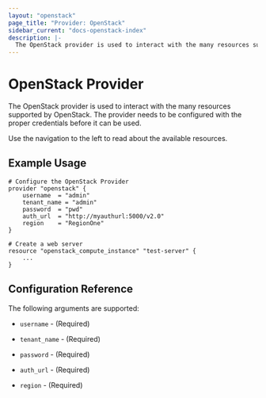 ```yaml
---
layout: "openstack"
page_title: "Provider: OpenStack"
sidebar_current: "docs-openstack-index"
description: |-
  The OpenStack provider is used to interact with the many resources supported by OpenStack. The provider needs to be configured with the proper credentials before it can be used.
---
```


# OpenStack Provider

The OpenStack provider is used to interact with the
many resources supported by OpenStack. The provider needs to be configured
with the proper credentials before it can be used.

Use the navigation to the left to read about the available resources.

## Example Usage

```
# Configure the OpenStack Provider
provider "openstack" {
    username  = "admin"
    tenant_name = "admin"
    password  = "pwd"
    auth_url  = "http://myauthurl:5000/v2.0"
    region    = "RegionOne"
}

# Create a web server
resource "openstack_compute_instance" "test-server" {
    ...
}
```

## Configuration Reference

The following arguments are supported:

* `username` - (Required)

* `tenant_name` - (Required)

* `password` - (Required)

* `auth_url` - (Required)

* `region` - (Required)
